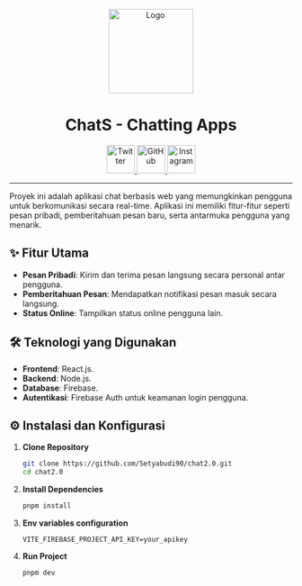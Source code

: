 <p align="center">
  <img src="https://i.ibb.co.com/Sn7b3YN/dashboard-profile-logo-transformed.jpg" alt="Logo" width="150">
</p>

<h1 align="center">ChatS - Chatting Apps</h1>

<p align="center">
  <a href="https://twitter.com/#">
    <img src="https://img.icons8.com/color/48/000000/twitter--v1.png" alt="Twitter" width="50" height="50"/>
  </a>
  <a href="https://github.com/Setyabudi90">
    <img src="https://img.icons8.com/ios-filled/50/000000/github.png" alt="GitHub" width="50" height="50"/>
  </a>
  <a href="https://www.instagram.com/i.setya_b">
    <img src="https://img.icons8.com/color/48/000000/instagram-new--v1.png" alt="Instagram" width="50" height="50"/>
  </a>
</p>

---

Proyek ini adalah aplikasi chat berbasis web yang memungkinkan pengguna untuk berkomunikasi secara real-time. Aplikasi ini memiliki fitur-fitur seperti pesan pribadi, pemberitahuan pesan baru, serta antarmuka pengguna yang menarik.

## ✨ Fitur Utama

- **Pesan Pribadi**: Kirim dan terima pesan langsung secara personal antar pengguna.
- **Pemberitahuan Pesan**: Mendapatkan notifikasi pesan masuk secara langsung.
- **Status Online**: Tampilkan status online pengguna lain.

## 🛠️ Teknologi yang Digunakan

- **Frontend**: React.js.
- **Backend**: Node.js.
- **Database**: Firebase.
- **Autentikasi**: Firebase Auth untuk keamanan login pengguna.

## ⚙️ Instalasi dan Konfigurasi

1. **Clone Repository**

   ```bash
   git clone https://github.com/Setyabudi90/chat2.0.git
   cd chat2.0
   ```
2. **Install Dependencies**

   ```bash
   pnpm install
   
2. **Env variables configuration**
   
   ```env
   VITE_FIREBASE_PROJECT_API_KEY=your_apikey
   ```
   
4. **Run Project**

   ```bash
   pnpm dev
   ```
